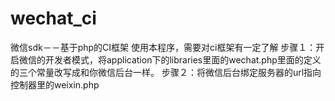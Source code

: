 # wechat_ci
微信sdk－－基于php的CI框架
使用本程序，需要对ci框架有一定了解
步骤１：开启微信的开发者模式，将application下的libraries里面的wechat.php里面的定义的三个常量改写成和你微信后台一样。
步骤２：将微信后台绑定服务器的url指向控制器里的weixin.php

